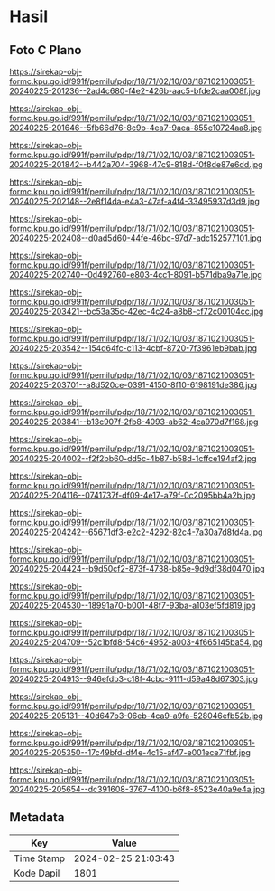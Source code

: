 # Hasil

## Foto C Plano

https://sirekap-obj-formc.kpu.go.id/991f/pemilu/pdpr/18/71/02/10/03/1871021003051-20240225-201236--2ad4c680-f4e2-426b-aac5-bfde2caa008f.jpg

https://sirekap-obj-formc.kpu.go.id/991f/pemilu/pdpr/18/71/02/10/03/1871021003051-20240225-201646--5fb66d76-8c9b-4ea7-9aea-855e10724aa8.jpg

https://sirekap-obj-formc.kpu.go.id/991f/pemilu/pdpr/18/71/02/10/03/1871021003051-20240225-201842--b442a704-3968-47c9-818d-f0f8de87e6dd.jpg

https://sirekap-obj-formc.kpu.go.id/991f/pemilu/pdpr/18/71/02/10/03/1871021003051-20240225-202148--2e8f14da-e4a3-47af-a4f4-33495937d3d9.jpg

https://sirekap-obj-formc.kpu.go.id/991f/pemilu/pdpr/18/71/02/10/03/1871021003051-20240225-202408--d0ad5d60-44fe-46bc-97d7-adc152577101.jpg

https://sirekap-obj-formc.kpu.go.id/991f/pemilu/pdpr/18/71/02/10/03/1871021003051-20240225-202740--0d492760-e803-4cc1-8091-b571dba9a71e.jpg

https://sirekap-obj-formc.kpu.go.id/991f/pemilu/pdpr/18/71/02/10/03/1871021003051-20240225-203421--bc53a35c-42ec-4c24-a8b8-cf72c00104cc.jpg

https://sirekap-obj-formc.kpu.go.id/991f/pemilu/pdpr/18/71/02/10/03/1871021003051-20240225-203542--154d64fc-c113-4cbf-8720-7f3961eb9bab.jpg

https://sirekap-obj-formc.kpu.go.id/991f/pemilu/pdpr/18/71/02/10/03/1871021003051-20240225-203701--a8d520ce-0391-4150-8f10-6198191de386.jpg

https://sirekap-obj-formc.kpu.go.id/991f/pemilu/pdpr/18/71/02/10/03/1871021003051-20240225-203841--b13c907f-2fb8-4093-ab62-4ca970d7f168.jpg

https://sirekap-obj-formc.kpu.go.id/991f/pemilu/pdpr/18/71/02/10/03/1871021003051-20240225-204002--f2f2bb60-dd5c-4b87-b58d-1cffce194af2.jpg

https://sirekap-obj-formc.kpu.go.id/991f/pemilu/pdpr/18/71/02/10/03/1871021003051-20240225-204116--0741737f-df09-4e17-a79f-0c2095bb4a2b.jpg

https://sirekap-obj-formc.kpu.go.id/991f/pemilu/pdpr/18/71/02/10/03/1871021003051-20240225-204242--65671df3-e2c2-4292-82c4-7a30a7d8fd4a.jpg

https://sirekap-obj-formc.kpu.go.id/991f/pemilu/pdpr/18/71/02/10/03/1871021003051-20240225-204424--b9d50cf2-873f-4738-b85e-9d9df38d0470.jpg

https://sirekap-obj-formc.kpu.go.id/991f/pemilu/pdpr/18/71/02/10/03/1871021003051-20240225-204530--18991a70-b001-48f7-93ba-a103ef5fd819.jpg

https://sirekap-obj-formc.kpu.go.id/991f/pemilu/pdpr/18/71/02/10/03/1871021003051-20240225-204709--52c1bfd8-54c6-4952-a003-4f665145ba54.jpg

https://sirekap-obj-formc.kpu.go.id/991f/pemilu/pdpr/18/71/02/10/03/1871021003051-20240225-204913--946efdb3-c18f-4cbc-9111-d59a48d67303.jpg

https://sirekap-obj-formc.kpu.go.id/991f/pemilu/pdpr/18/71/02/10/03/1871021003051-20240225-205131--40d647b3-06eb-4ca9-a9fa-528046efb52b.jpg

https://sirekap-obj-formc.kpu.go.id/991f/pemilu/pdpr/18/71/02/10/03/1871021003051-20240225-205350--17c49bfd-df4e-4c15-af47-e001ece71fbf.jpg

https://sirekap-obj-formc.kpu.go.id/991f/pemilu/pdpr/18/71/02/10/03/1871021003051-20240225-205654--dc391608-3767-4100-b6f8-8523e40a9e4a.jpg


## Metadata

| Key        | Value               |
| ---------- | ------------------- |
| Time Stamp | 2024-02-25 21:03:43 |
| Kode Dapil | 1801                |



